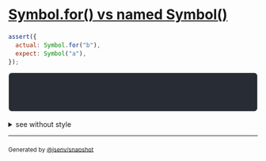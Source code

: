 # [Symbol.for() vs named Symbol()](../../symbol.test.js#L131)

```js
assert({
  actual: Symbol.for("b"),
  expect: Symbol("a"),
});
```

![img](throw.svg)

<details>
  <summary>see without style</summary>

```console
AssertionError: actual and expect are different

actual: Symbol.for("b")
expect: Symbol("a")
```

</details>


---

<sub>
  Generated by <a href="https://github.com/jsenv/core/tree/main/packages/tooling/snapshot">@jsenv/snapshot</a>
</sub>
